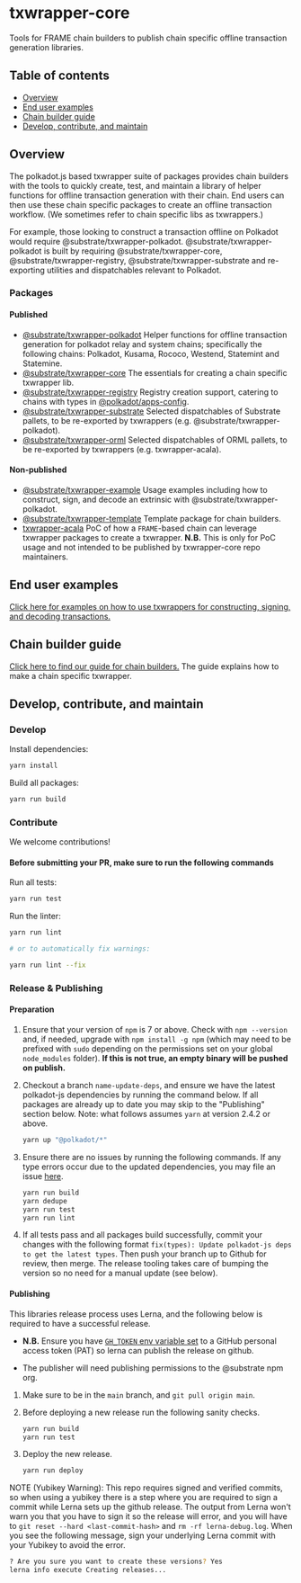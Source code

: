# txwrapper-core

Tools for FRAME chain builders to publish chain specific offline transaction generation libraries.

## Table of contents

- [Overview](#overview)
- [End user examples](packages/txwrapper-examples/README.md)
- [Chain builder guide](CHAIN_BUILDER.md)
- [Develop, contribute, and maintain](#develop-contribute-and-maintain)

## Overview

The polkadot.js based txwrapper suite of packages provides chain builders with the tools to quickly create, test, and maintain a library of helper functions for offline transaction generation with their chain. End users can then use these chain specific packages to create an offline transaction workflow. (We sometimes refer to chain specific libs as txwrappers.)

For example, those looking to construct a transaction offline on Polkadot would require @substrate/txwrapper-polkadot. @substrate/txwrapper-polkadot is built by requiring @substrate/txwrapper-core, @substrate/txwrapper-registry, @substrate/txwrapper-substrate and re-exporting utilities and dispatchables relevant to Polkadot.

### Packages

#### Published

- [@substrate/txwrapper-polkadot](/packages/txwrapper-polkadot/README.md) Helper functions for offline transaction generation for polkadot relay and system chains; specifically the following chains: Polkadot, Kusama, Rococo, Westend, Statemint and Statemine.
- [@substrate/txwrapper-core](/packages/txwrapper-core/README.md) The essentials for creating a chain specific txwrapper lib.
- [@substrate/txwrapper-registry](/packages/txwrapper-registry/README.md) Registry creation support, catering to chains with types in [@polkadot/apps-config](https://github.com/polkadot-js/apps/tree/master/packages/apps-config/README.md).
- [@substrate/txwrapper-substrate](/packages/txwrapper-substrate/README.md) Selected dispatchables of Substrate pallets, to be re-exported by txwrappers (e.g. @substrate/txwrapper-polkadot).
- [@substrate/txwrapper-orml](/packages/txwrapper-orml/README.md) Selected dispatchables of ORML pallets, to be re-exported by txwrappers (e.g. txwrapper-acala).

#### Non-published

- [@substrate/txwrapper-example](/packages/txwrapper-examples/README.md) Usage examples including how to construct, sign, and decode an extrinsic with @substrate/txwrapper-polkadot.
- [@substrate/txwrapper-template](/packages/txwrapper-template/README.md) Template package for chain builders.
- [txwrapper-acala](/packages/txwrapper-acala/README.md) PoC of how a `FRAME`-based chain can leverage txwrapper packages to create a txwrapper. **N.B.** This is only for PoC usage and not intended to be published by txwrapper-core repo maintainers.

## End user examples

[Click here for examples on how to use txwrappers for constructing, signing, and decoding transactions.](packages/txwrapper-examples/README.md)

## Chain builder guide

[Click here to find our guide for chain builders.](CHAIN_BUILDER.md) The guide explains how to make a chain specific txwrapper.

## Develop, contribute, and maintain

### Develop

Install dependencies:

```bash
yarn install
```

Build all packages:

```bash
yarn run build
```

### Contribute

We welcome contributions!

#### Before submitting your PR, make sure to run the following commands

Run all tests:

```bash
yarn run test
```

Run the linter:

```bash
yarn run lint

# or to automatically fix warnings:

yarn run lint --fix
```

### Release & Publishing

#### Preparation

1. Ensure that your version of `npm` is 7 or above. Check with `npm --version` and, if needed, upgrade with `npm install -g npm` (which may need to be prefixed with `sudo` depending on the permissions set on your global `node_modules` folder). **If this is not true, an empty binary will be pushed on publish.**

2. Checkout a branch `name-update-deps`, and ensure we have the latest polkadot-js dependencies by running the command below. If all packages are already up to date you may skip to the "Publishing" section below.
Note: what follows assumes `yarn` at version 2.4.2 or above.

    ```bash
    yarn up "@polkadot/*"
    ```

3. Ensure there are no issues by running the following commands. If any type errors occur due to the updated dependencies, you may file an issue [here](https://github.com/paritytech/txwrapper-core/issues).

    ```bash
    yarn run build
    yarn dedupe
    yarn run test
    yarn run lint
    ```

4. If all tests pass and all packages build successfully, commit your changes with the following format `fix(types): Update polkadot-js deps to get the latest types`. Then push your branch up to Github for review, then merge. The release tooling takes care of bumping the version so no need for a manual update (see below).

#### Publishing

This libraries release process uses Lerna, and the following below is required to have a successful release.

* **N.B.** Ensure you have [`GH_TOKEN` env variable set](https://github.com/lerna/lerna/tree/main/commands/version#--create-release-type) to a GitHub personal access token (PAT) so lerna can publish the release on github.

* The publisher will need publishing permissions to the @substrate npm org.

1. Make sure to be in the `main` branch, and `git pull origin main`.

2. Before deploying a new release run the following sanity checks.

    ```bash
    yarn run build
    yarn run test
    ```

3. Deploy the new release.

    ```bash
    yarn run deploy
    ```

NOTE (Yubikey Warning): This repo requires signed and verified commits, so when using a yubikey there is a step where you are required to sign a commit while Lerna sets up the github release. The output from Lerna won't warn you that you have to sign it so the release will error, and you will have to `git reset --hard <last-commit-hash>` and `rm -rf lerna-debug.log`. When you see the following message, sign your underlying Lerna commit with your Yubikey to avoid the error.

```bash
? Are you sure you want to create these versions? Yes
lerna info execute Creating releases...
```
